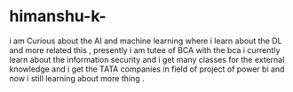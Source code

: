 # himanshu-k-
i am Curious about the  AI and machine  learning where i learn about the DL and more related this , presently i am tutee of BCA  with the bca i currently learn about the information security and  i get many classes for the external knowledge and i get the TATA companies in field of project of power bi and now i still learning about more thing .  
